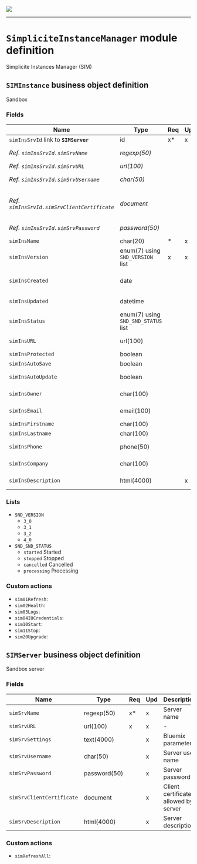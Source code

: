 ![](https://www.simplicite.io/resources//logos/logo250.png)
* * *

`SimpliciteInstanceManager` module definition
=============================================

Simplicite Instances Manager (SIM)

`SIMInstance` business object definition
----------------------------------------

Sandbox

### Fields

| Name                                                         | Type                                     | Req | Upd | Description                                                                      | 
| ------------------------------------------------------------ | ---------------------------------------- | --- | --- | -------------------------------------------------------------------------------- |
| `simInsSrvId` link to **`SIMServer`**                        | id                                       | x*  | x   | -                                                                                |
| _Ref. `simInsSrvId.simSrvName`_                              | _regexp(50)_                             |     |     | _Server name_                                                                    |
| _Ref. `simInsSrvId.simSrvURL`_                               | _url(100)_                               |     |     | -                                                                                |
| _Ref. `simInsSrvId.simSrvUsername`_                          | _char(50)_                               |     |     | _Server user name_                                                               |
| _Ref. `simInsSrvId.simSrvClientCertificate`_                 | _document_                               |     |     | _Client certificate allowed by server_                                           |
| _Ref. `simInsSrvId.simSrvPassword`_                          | _password(50)_                           |     |     | _Server password_                                                                |
| `simInsName`                                                 | char(20)                                 | *   | x   | -                                                                                |
| `simInsVersion`                                              | enum(7) using `SND_VERSION` list         | x   | x   | Sandbox version                                                                  |
| `simInsCreated`                                              | date                                     |     |     | Sandbox creation date                                                            |
| `simInsUpdated`                                              | datetime                                 |     |     | Updated date time                                                                |
| `simInsStatus`                                               | enum(7) using `SND_SND_STATUS` list      |     |     | Status                                                                           |
| `simInsURL`                                                  | url(100)                                 |     |     | Custom URL                                                                       |
| `simInsProtected`                                            | boolean                                  |     |     | Protected?                                                                       |
| `simInsAutoSave`                                             | boolean                                  |     |     | Auto save?                                                                       |
| `simInsAutoUpdate`                                           | boolean                                  |     |     | Auto update?                                                                     |
| `simInsOwner`                                                | char(100)                                |     |     | Owner identifier                                                                 |
| `simInsEmail`                                                | email(100)                               |     |     | Request email                                                                    |
| `simInsFirstname`                                            | char(100)                                |     |     | First name                                                                       |
| `simInsLastname`                                             | char(100)                                |     |     | Last name                                                                        |
| `simInsPhone`                                                | phone(50)                                |     |     | Phone number                                                                     |
| `simInsCompany`                                              | char(100)                                |     |     | Company name                                                                     |
| `simInsDescription`                                          | html(4000)                               |     | x   | Sandbox description                                                              |

### Lists

* `SND_VERSION`
    - `3_0` 
    - `3_1` 
    - `3_2` 
    - `4_0` 
* `SND_SND_STATUS`
    - `started` Started
    - `stopped` Stopped
    - `cancelled` Cancelled
    - `processing` Processing

### Custom actions

* `sim01Refresh`: 
* `sim02Health`: 
* `sim03Logs`: 
* `sim04IOCredentials`: 
* `sim10Start`: 
* `sim11Stop`: 
* `sim20Upgrade`: 

`SIMServer` business object definition
--------------------------------------

Sandbox server

### Fields

| Name                                                         | Type                                     | Req | Upd | Description                                                                      | 
| ------------------------------------------------------------ | ---------------------------------------- | --- | --- | -------------------------------------------------------------------------------- |
| `simSrvName`                                                 | regexp(50)                               | x*  | x   | Server name                                                                      |
| `simSrvURL`                                                  | url(100)                                 | x   | x   | -                                                                                |
| `simSrvSettings`                                             | text(4000)                               |     | x   | Bluemix parameters                                                               |
| `simSrvUsername`                                             | char(50)                                 |     | x   | Server user name                                                                 |
| `simSrvPassword`                                             | password(50)                             |     | x   | Server password                                                                  |
| `simSrvClientCertificate`                                    | document                                 |     | x   | Client certificate allowed by server                                             |
| `simSrvDescription`                                          | html(4000)                               |     | x   | Server description                                                               |

### Custom actions

* `simRefreshAll`: 


